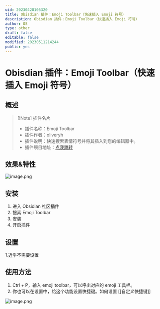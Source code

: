 ```yaml
---
uid: 20230428105320
title: Obisdian 插件：Emoji Toolbar（快速插入 Emoji 符号）
description: Obisdian 插件：Emoji Toolbar（快速插入 Emoji 符号）
author: OS
type: other
draft: false
editable: false
modified: 20230511214244
public: yes
---
```


# Obisdian 插件：Emoji Toolbar（快速插入 Emoji 符号）

## 概述

> [!Note] 插件名片
>- 插件名称：Emoji Toolbar
>- 插件作者：oliveryh
>- 插件说明：快速搜索表情符号并将其插入到您的编辑器中。
>- 插件项目地址：[点我跳转](https://github.com/oliveryh/obsidian-emoji-toolbar)

## 效果&特性

![image.png](https://cdn.pkmer.cn/images/20230503222718.png!pkmer)

## 安装

1. 进入 Obsidian 社区插件
2. 搜索 Emoji Toolbar
3. 安装
4. 开启插件

## 设置

1.近乎不需要设置

## 使用方法

1. Ctrl + P，输入 emoji toolbar，可以呼出对应的 emoji 工具栏。
2. 你也可以在设置中，给这个功能设置快捷键。如何设置 [[自定义快捷键]]

![image.png](https://cdn.pkmer.cn/images/20230503222752.png!pkmer)

